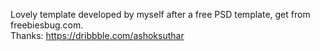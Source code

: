 Lovely template developed by myself after a free PSD template, get from freebiesbug.com.<br>
Thanks: https://dribbble.com/ashoksuthar
